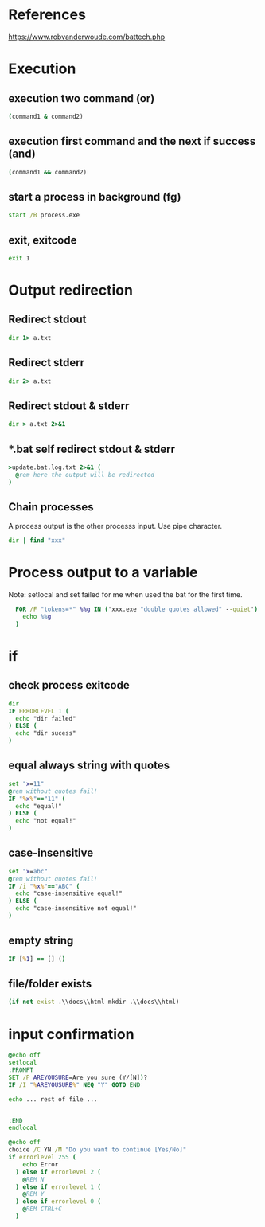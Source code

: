# References

https://www.robvanderwoude.com/battech.php

# Execution

## execution two command (or)

```bat
(command1 & command2)
```

## execution first command and the next if success (and)

```bat
(command1 && command2)
```

## start a process in background (fg)

```bat
start /B process.exe
```

## exit, exitcode

```bat
exit 1
```

# Output redirection

## Redirect stdout

```bat
dir 1> a.txt
```

## Redirect stderr

```bat
dir 2> a.txt
```

## Redirect stdout & stderr

```bat
dir > a.txt 2>&1
```

## \*.bat self redirect stdout & stderr

```bat
>update.bat.log.txt 2>&1 (
  @rem here the output will be redirected
)
```

## Chain processes

A process output is the other processs input. Use pipe character.

```bat
dir | find "xxx"
```

# Process output to a variable

Note: setlocal and set failed for me when used the bat for the first time.

```bat
  FOR /F "tokens=*" %%g IN ('xxx.exe "double quotes allowed" --quiet') do (
    echo %%g
  )
```


# if

## check process exitcode

```bat
dir
IF ERRORLEVEL 1 (
  echo "dir failed"
) ELSE (
  echo "dir sucess"
)
```
## equal always string with quotes

```bat
set "x=11"
@rem without quotes fail!
IF "%x%"=="11" (
  echo "equal!"
) ELSE (
  echo "not equal!"
)
```

## case-insensitive

```bat
set "x=abc"
@rem without quotes fail!
IF /i "%x%"=="ABC" (
  echo "case-insensitive equal!"
) ELSE (
  echo "case-insensitive not equal!"
)
```

## empty string

```bat
IF [%1] == [] ()
```
## file/folder exists

```bat
(if not exist .\\docs\\html mkdir .\\docs\\html)
```

# input confirmation

```bat
@echo off
setlocal
:PROMPT
SET /P AREYOUSURE=Are you sure (Y/[N])?
IF /I "%AREYOUSURE%" NEQ "Y" GOTO END

echo ... rest of file ...


:END
endlocal
```

```bat
@echo off
choice /C YN /M "Do you want to continue [Yes/No]"
if errorlevel 255 (
    echo Error
  ) else if errorlevel 2 (
    @REM N
  ) else if errorlevel 1 (
    @REM Y
  ) else if errorlevel 0 (
    @REM CTRL+C
  )
```